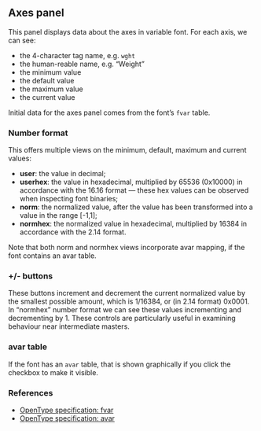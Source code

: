 ## Axes panel

This panel displays data about the axes in variable font. For each axis, we can see:

* the 4-character tag name, e.g. `wght`
* the human-reable name, e.g. “Weight”
* the minimum value
* the default value
* the maximum value
* the current value

Initial data for the axes panel comes from the font’s `fvar` table.

### Number format
This offers multiple views on the minimum, default, maximum and current values:

* **user**: the value in decimal;
* **userhex**: the value in hexadecimal, multiplied by 65536 (0x10000) in accordance with the 16.16 format — these hex values can be observed when inspecting font binaries;
* **norm**: the normalized value, after the value has been transformed into a value in the range [-1,1];
* **normhex**: the normalized value in hexadecimal, multiplied by 16384 in accordance with the 2.14 format.

Note that both norm and normhex views incorporate avar mapping, if the font contains an avar table.

### +/- buttons
These buttons increment and decrement the current normalized value by the smallest possible amount, which is 1/16384, or (in 2.14 format) 0x0001. In “normhex” number format we can see these values incrementing and decrementing by 1. These controls are particularly useful in examining behaviour near intermediate masters.

### avar table
If the font has an `avar` table, that is shown graphically if you click the checkbox to make it visible.

### References

* [OpenType specification: fvar](https://docs.microsoft.com/en-us/typography/opentype/spec/fvar)
* [OpenType specification: avar](https://docs.microsoft.com/en-us/typography/opentype/spec/avar)